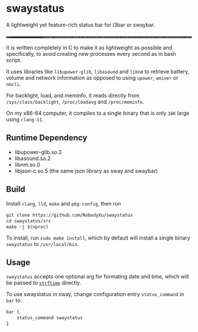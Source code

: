 # swaystatus

A lightweight yet feature-rich status bar for i3bar or swaybar.

![screenshot]

It is written completely in C to make it as lightweight as possible and specifically, to avoid creating new processes every second as in bash script.

It uses libraries like `libupower-glib`, `libasound` and `libnm` to retrieve battery, volume and network information as opposed to using `upower`, `amixer` or `nmcli`.

For backlight, load, and meminfo, it reads directly from `/sys/class/backlight`, `/proc/loadavg` and `/proc/meminfo`.

On my x86-64 computer, it compiles to a single binary that is only `16K` large using `clang-11`.

## Runtime Dependency
 - libupower-glib.so.3
 - libasound.so.2
 - libnm.so.0
 - libjson-c.so.5 (the same json library as sway and swaybar)

## Build

Install `clang`, `lld`, `make` and `pkg-config`, then run

```
git clone https://github.com/NobodyXu/swaystatus
cd swaystatus/src
make -j $(nproc)
```

To install, run `sudo make install`, which by default will install a single binary `swaystatus` to `/usr/local/bin`.

## Usage

`swaystatus` accepts one optional arg for formating date and time, which will be passed to [`strftime`] directly.

To use swaystatus in sway, change configuration entry `status_command` in `bar` to:

```
bar {
    status_command swaystatus
}
```

[screenshot]: https://raw.githubusercontent.com/NobodyXu/swaystatus/main/screenshot.png
[`strftime`]: https://man7.org/linux/man-pages/man3/strftime.3.html
